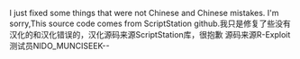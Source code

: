 I just fixed some things that were not Chinese and Chinese mistakes. I'm sorry,This source code comes from ScriptStation github.我只是修复了些没有汉化的和汉化错误的，汉化源码来源ScriptStation库，很抱歉
源码来源R-Exploit
测试员NIDO_MUNCISEEK--
